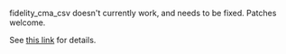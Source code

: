 fidelity_cma_csv doesn't currently work, and needs to be fixed. Patches welcome.

See [this link](https://groups.google.com/g/beancount/c/XqdlCfnZdQU/m/TksJQqjPAQAJ) for
details.
